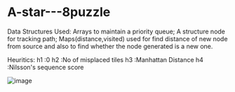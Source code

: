 # A-star---8puzzle

Data Structures Used:
Arrays to maintain a priority queue;
A structure node for tracking path;
Maps(distance,visited) used for find distance of new node from source and also to find whether the node generated is a new one.

Heuritics:
h1 :0
h2 :No of misplaced tiles
h3 :Manhattan Distance
h4 :Nilsson's sequence score

![image](https://user-images.githubusercontent.com/110047070/214874613-0cf22a91-1b07-4ac6-bfa5-900600ac204d.png)
